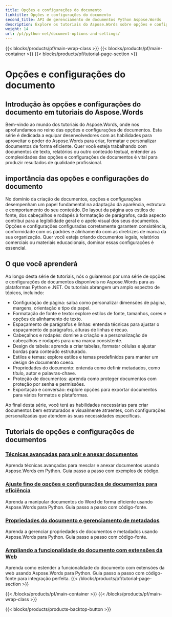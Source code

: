 ```yaml
---
title: Opções e configurações do documento
linktitle: Opções e configurações do documento
second_title: API de gerenciamento de documentos Python Aspose.Words
description: Explore os tutoriais do Aspose.Words sobre opções e configurações de documentos em Python e .NET. Aprenda a otimizar a criação e a formatação de documentos usando orientação passo a passo e exemplos de código-fonte.
weight: 14
url: /pt/python-net/document-options-and-settings/
---
```


{{< blocks/products/pf/main-wrap-class >}}
{{< blocks/products/pf/main-container >}}
{{< blocks/products/pf/tutorial-page-section >}}

# Opções e configurações do documento


## Introdução às opções e configurações do documento em tutoriais do Aspose.Words

Bem-vindo ao mundo dos tutoriais do Aspose.Words, onde nos aprofundamos no reino das opções e configurações de documentos. Esta série é dedicada a equipar desenvolvedores com as habilidades para aproveitar o poder do Aspose.Words para criar, formatar e personalizar documentos de forma eficiente. Quer você esteja trabalhando com documentos de texto, relatórios ou outro conteúdo textual, entender as complexidades das opções e configurações de documentos é vital para produzir resultados de qualidade profissional.

## importância das opções e configurações do documento

No domínio da criação de documentos, opções e configurações desempenham um papel fundamental na adaptação da aparência, estrutura e comportamento do seu conteúdo. Do layout da página aos estilos de fonte, dos cabeçalhos e rodapés à formatação de parágrafos, cada aspecto contribui para a legibilidade geral e o apelo visual dos seus documentos. Opções e configurações configuradas corretamente garantem consistência, conformidade com os padrões e alinhamento com as diretrizes de marca da sua organização. Quer você esteja criando documentos legais, relatórios comerciais ou materiais educacionais, dominar essas configurações é essencial.

## O que você aprenderá

Ao longo desta série de tutoriais, nós o guiaremos por uma série de opções e configurações de documentos disponíveis no Aspose.Words para as plataformas Python e .NET. Os tutoriais abrangem um amplo espectro de tópicos, incluindo:

- Configuração de página: saiba como personalizar dimensões de página, margens, orientação e tipo de papel.
- Formatação de fonte e texto: explore estilos de fonte, tamanhos, cores e opções de alinhamento de texto.
- Espaçamento de parágrafos e linhas: entenda técnicas para ajustar o espaçamento de parágrafos, alturas de linhas e recuo.
- Cabeçalhos e rodapés: domine a criação e a personalização de cabeçalhos e rodapés para uma marca consistente.
- Design de tabela: aprenda a criar tabelas, formatar células e ajustar bordas para conteúdo estruturado.
- Estilos e temas: explore estilos e temas predefinidos para manter um design de documento coeso.
- Propriedades do documento: entenda como definir metadados, como título, autor e palavras-chave.
- Proteção de documentos: aprenda como proteger documentos com proteção por senha e permissões.
- Exportação e conversão: explore opções para exportar documentos para vários formatos e plataformas.

Ao final desta série, você terá as habilidades necessárias para criar documentos bem estruturados e visualmente atraentes, com configurações personalizadas que atendem às suas necessidades específicas.

## Tutoriais de opções e configurações de documentos
### [Técnicas avançadas para unir e anexar documentos](./join-append-documents/)
Aprenda técnicas avançadas para mesclar e anexar documentos usando Aspose.Words em Python. Guia passo a passo com exemplos de código.
### [Ajuste fino de opções e configurações de documentos para eficiência](./manage-document-options-settings/)
Aprenda a manipular documentos do Word de forma eficiente usando Aspose.Words para Python. Guia passo a passo com código-fonte.
### [Propriedades do documento e gerenciamento de metadados](./document-properties-metadata/)
Aprenda a gerenciar propriedades de documentos e metadados usando Aspose.Words para Python. Guia passo a passo com código-fonte.
### [Ampliando a funcionalidade do documento com extensões da Web](./document-functionality-web-extensions/)
Aprenda como estender a funcionalidade do documento com extensões da web usando Aspose.Words para Python. Guia passo a passo com código-fonte para integração perfeita.
{{< /blocks/products/pf/tutorial-page-section >}}

{{< /blocks/products/pf/main-container >}}
{{< /blocks/products/pf/main-wrap-class >}}

{{< blocks/products/products-backtop-button >}}
